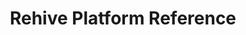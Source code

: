 ---
title: Rehive Platform Reference

language_tabs:
  - shell
  - javascript
  - python

includes:
  - introduction
  - authentication
  - mf_authentication
  - users
  - transactions
  - accounts
  - company
  - administration
  - beta

search: true
---